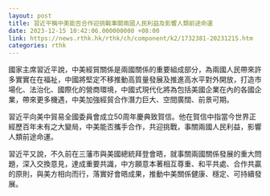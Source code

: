 ```yaml
---
layout: post
title: 習近平稱中美能否合作迎挑戰事關兩國人民利益及影響人類前途命運
date: 2023-12-15 10:42:06.000000000 +08:00
link: https://news.rthk.hk/rthk/ch/component/k2/1732381-20231215.htm
categories: rthk
---
```


國家主席習近平說，中美經貿關係是兩國關係的重要組成部分，為兩國人民帶來許多實實在在福祉，中國將堅定不移推動高質量發展及推進高水平對外開放，打造市場化、法治化、國際化的營商環境，中國式現代化將為包括美國企業在內的各國企業，帶來更多機遇，中美加強經貿合作潛力巨大、空間廣闊、前景可期。

習近平向美中貿易全國委員會成立50周年慶典致賀信。他在賀信中指當今世界正經歷百年未有之大變局，中美能否攜手合作，共迎挑戰，事關兩國人民利益，影響人類前途命運。

習近平又說，不久前在三藩市與美國總統拜登會晤，就事關兩國關係發展的重大問題，深入交換意見，達成重要共識，中方願意本著相互尊重、和平共處、合作共贏的原則，與美方相向而行，落實好會晤成果，推動中美關係健康、穩定、可持續發展。
